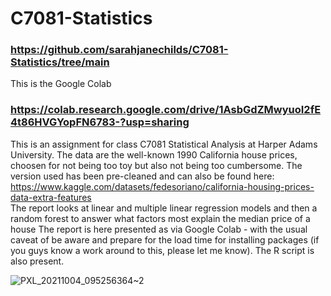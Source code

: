 # C7081-Statistics
### https://github.com/sarahjanechilds/C7081-Statistics/tree/main


This is the Google Colab  
### https://colab.research.google.com/drive/1AsbGdZMwyuoI2fE4t86HVGYopFN6783-?usp=sharing  



This is an assignment for class C7081 Statistical Analysis at Harper Adams University. 
The data are the well-known 1990 California house prices, choosen for not being too toy but also not being too cumbersome. The version used has been pre-cleaned and can also be found here: https://www.kaggle.com/datasets/fedesoriano/california-housing-prices-data-extra-features  
The report looks at linear and multiple linear regression models and then a random forest to answer what factors most explain the median price of a house 
The report is here presented as via Google Colab - with the usual caveat of be aware and prepare for the load time for installing packages (if you guys know a work around to this, please let me know). The R script is also present.

![PXL_20211004_095256364~2](https://github.com/user-attachments/assets/b1a0fac4-f133-4872-8884-4b4664aa82e7)
